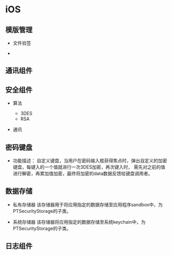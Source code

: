 # iOS

## 模版管理
  * 文件验签

  * 

## 通讯组件

## 安全组件
  * 算法
    * 3DES
    * RSA

  * 通讯

## 密码键盘
* 功能描述：
    自定义键盘，当用户在密码输入框获得焦点时，弹出自定义的加密键盘，每键入的一个值就进行一次3DES加密，再次键入时，
    需先对之前的值进行解密，再累加值加密，最终将加密的data数据反馈给键盘调用者。

## 数据存储
* 私有存储器
    该存储器用于将应用指定的数据存储至应用程序sandbox中，为PTSecurityStorage的子类。

* 系统存储器
    该存储器将应用指定的数据存储至系统keychain中，为PTSecurityStorage的子类。

## 日志组件
